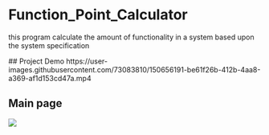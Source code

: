 # Function_Point_Calculator
<p>this program calculate the amount of functionality in a system based upon the system specification</p>
## Project Demo
https://user-images.githubusercontent.com/73083810/150656191-be61f26b-412b-4aa8-a369-af1d153cd47a.mp4

<h2>Main page</h2>

<img src="https://github.com/salahahraf253/Function_Point_Calculator/blob/main/screen%20shot/mainPage.png">
